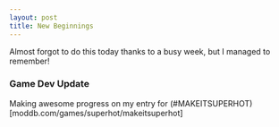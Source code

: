 ```yaml
---
layout: post
title: New Beginnings
---
```


Almost forgot to do this today thanks to a busy week, but I managed to remember!

### Game Dev Update

Making awesome progress on my entry for (#MAKEITSUPERHOT)[moddb.com/games/superhot/makeitsuperhot]
